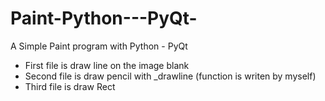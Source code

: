 # Paint-Python---PyQt-
A Simple Paint program with Python - PyQt
- First file is draw line on the image blank
- Second file is draw pencil with _drawline (function is writen by myself)
- Third file is draw Rect 

